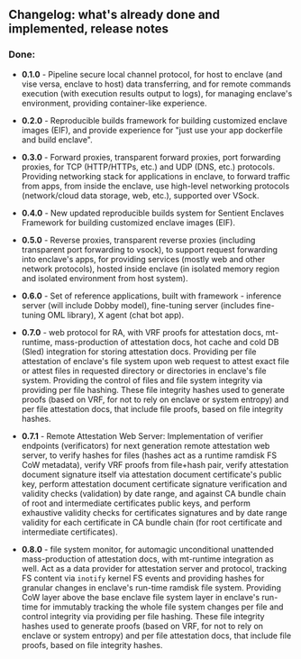 ## Changelog: what's already done and implemented, release notes

### Done:

- **0.1.0** - Pipeline secure local channel protocol, for host to enclave (and vise versa, enclave to host) data transferring,
        and for remote commands execution (with execution results output to logs),
        for managing enclave's environment, providing container-like experience.

- **0.2.0** - Reproducible builds framework for building customized enclave images (EIF),
        and provide experience for "just use your app dockerfile and build enclave".

- **0.3.0** - Forward proxies, transparent forward proxies, port forwarding proxies, for TCP (HTTP/HTTPs, etc.) and UDP (DNS, etc.) protocols.
        Providing networking stack for applications in enclave, to forward traffic from apps, from inside the enclave,
        use high-level networking protocols (network/cloud data storage, web, etc.), supported over VSock.

- **0.4.0** - New updated reproducible builds system for Sentient Enclaves Framework for building customized enclave images (EIF).

- **0.5.0** - Reverse proxies, transparent reverse proxies (including transparent port forwarding to vsock),
        to support request forwarding into enclave's apps, for providing services (mostly web and other network protocols),
        hosted inside enclave (in isolated memory region and isolated environment from host system).

- **0.6.0** - Set of reference applications, built with framework - inference server (will include Dobby model),
        fine-tuning server (includes fine-tuning OML library), X agent (chat bot app).

- **0.7.0** - web protocol for RA, with VRF proofs for attestation docs, mt-runtime, mass-production of attestation docs,
        hot cache and cold DB (Sled) integration for storing attestation docs.
        Providing per file attestation of enclave's file system upon web request to attest exact file or attest files in requested directory or
        directories in enclave's file system.
        Providing the control of files and file system integrity via providing per file hashing.
        These file integrity hashes used to generate proofs (based on VRF, for not to rely on enclave or system entropy)
        and per file attestation docs, that include file proofs, based on file integrity hashes.

- **0.7.1** - Remote Attestation Web Server: Implementation of verifier endpoints (verificators) for next generation remote attestation web server,
              to verify hashes for files (hashes act as a runtime ramdisk FS CoW metadata), verify VRF proofs from file+hash pair,
              verify attestation document signature itself via attestation document certificate's public key,
              perform attestation document certificate signature verification and validity checks (validation) by date range,
              and against CA bundle chain of root and intermediate certificates public keys,
              and perform exhaustive validity checks for certificates signatures
              and by date range validity for each certificate in CA bundle chain (for root certificate and intermediate certificates).

- **0.8.0** - file system monitor, for automagic unconditional unattended mass-production of attestation docs,
            with mt-runtime integration as well. Act as a data provider for attestation server and protocol,
            tracking FS content via `inotify` kernel FS events and providing hashes for granular changes in enclave's run-time ramdisk file system.
            Providing CoW layer above the base enclave file system layer in enclave's run-time for immutably tracking the
            whole file system changes per file and control integrity via providing per file hashing.
            These file integrity hashes used to generate proofs (based on VRF, for not to rely on enclave or system entropy)
            and per file attestation docs, that include file proofs, based on file integrity hashes.
